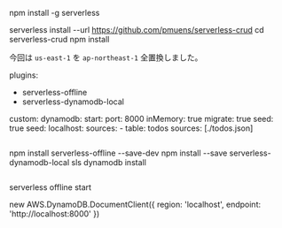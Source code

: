 npm install -g serverless

serverless install --url https://github.com/pmuens/serverless-crud
cd serverless-crud
npm install

今回は `us-east-1` を `ap-northeast-1` 全置換しました。

plugins:
  - serverless-offline
  - serverless-dynamodb-local

custom:
  dynamodb:
    start:
      port: 8000
      inMemory: true
      migrate: true
      seed: true
    seed:
      localhost:
        sources:
          - table: todos
            sources: [./todos.json]
```
```
npm install serverless-offline --save-dev
npm install --save serverless-dynamodb-local
sls dynamodb install
```
```
serverless offline start

new AWS.DynamoDB.DocumentClient({
    region: 'localhost',
    endpoint: 'http://localhost:8000'
})
